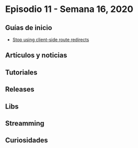 # Episodio 11 - Semana 16, 2020

## Guías de inicio

- [Stop using client-side route redirects](https://kentcdodds.com/blog/stop-using-client-side-route-redirects)

## Artículos y noticias

## Tutoriales

## Releases

## Libs

## Streamming

## Curiosidades
